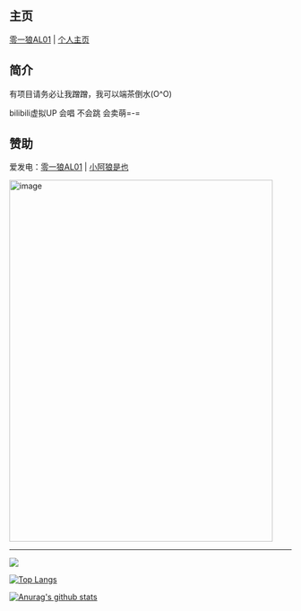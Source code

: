 ## 主页

[零一狼AL01](https://al01.cn/) | [个人主页](https://alwolf.cn/)

## 简介

有项目请务必让我蹭蹭，我可以端茶倒水(O^O)

bilibili虚拟UP 会唱 不会跳 会卖萌=-=

## 赞助

爱发电：[零一狼AL01](https://ifdian.net/a/al01_) | [小阿狼是也](https://ifdian.net/a/alwolf)

<img width="470" height="645" alt="image" src="https://github.com/user-attachments/assets/cb715deb-6e9a-4734-a63d-32a7262c1488" />

---

<img src="https://count.getloli.com/get/@yalwolf" />

[![Top Langs](https://github-readme-stats.vercel.app/api/top-langs/?username=yalwolf&layout=compact)](https://github.com/anuraghazra/github-readme-stats)

[![Anurag's github stats](https://github-readme-stats.vercel.app/api?username=yalwolf)](https://github.com/anuraghazra/github-readme-stats)


<!--
**yalwolf/yalwolf** is a ✨ _special_ ✨ repository because its `README.md` (this file) appears on your GitHub profile.


Here are some ideas to get you started:

- 🔭 I’m currently working on ...
- 🌱 I’m currently learning ...
- 👯 I’m looking to collaborate on ...
- 🤔 I’m looking for help with ...
- 💬 Ask me about ...
- 📫 How to reach me: ...
- 😄 Pronouns: ...
- ⚡ Fun fact: ...
-->
